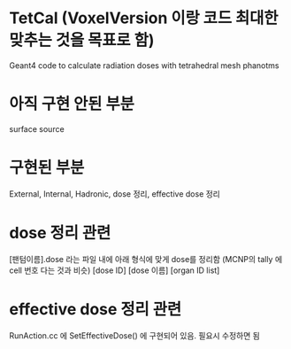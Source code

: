 # TetCal (VoxelVersion 이랑 코드 최대한 맞추는 것을 목표로 함)
Geant4 code to calculate radiation doses with tetrahedral mesh phanotms

# 아직 구현 안된 부분
surface source

# 구현된 부분
External, Internal, Hadronic, dose 정리, effective dose 정리

# dose 정리 관련
[팬텀이름].dose 라는 파일 내에 아래 형식에 맞게 dose를 정리함 (MCNP의 tally 에 cell 번호 다는 것과 비슷)
[dose ID] [dose 이름] [organ ID list]

# effective dose 정리 관련
RunAction.cc 에 SetEffectiveDose() 에 구현되어 있음. 필요시 수정하면 됨
